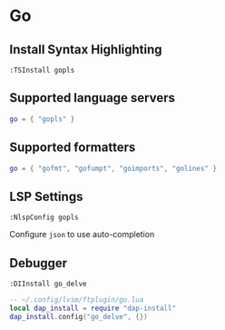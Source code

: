 # Go

## Install Syntax Highlighting

```vim
:TSInstall gopls
```

## Supported language servers

```lua
go = { "gopls" }
```

## Supported formatters

```lua
go = { "gofmt", "gofumpt", "goimports", "golines" }
```

## LSP Settings

```vim
:NlspConfig gopls
```

Configure `json` to use auto-completion

## Debugger

```vim
:DIInstall go_delve
```

```lua
-- ~/.config/lvim/ftplugin/go.lua
local dap_install = require "dap-install"
dap_install.config("go_delve", {})
```
